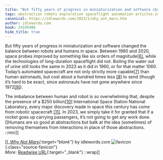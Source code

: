 ```yaml
---
title: "But fifty years of progress in miniaturization and software changed ..."
tags: abstraction robots exploration spaceflight automation articles-24195906
canonical: https://idlewords.com/2023/1/why_not_mars.htm
author: idlewords.com
book: 24195906
hide_title: true
---
```


But fifty years of progress in miniaturization and software changed the balance between robots and humans in space. Between 1960 and 2020, space probes improved by something like six orders of magnitude[[6]](https://idlewords.com/2023/1/why_not_mars.htm#fn6), while the technologies of long-duration spaceflight did not. Boiling the water out of urine still looks the same in 2023 as it did in 1960, or for that matter 1060. Today’s automated spacecraft are not only strictly more capable[[7]](https://idlewords.com/2023/1/why_not_mars.htm#fn7) than human astronauts, but cost about a hundred times less [[8]](https://idlewords.com/2023/1/why_not_mars.htm#fn8) to send (though it’s hard to be exact, since astronauts have not gone anywhere since 1972[[9]](https://idlewords.com/2023/1/why_not_mars.htm#fn9)).

The imbalance between human and robot is so overwhelming that, despite the presence of a $250 billion[[10]](https://idlewords.com/2023/1/why_not_mars.htm#fn10) International Space Station National Laboratory, every major discovery made in space this century has come from robotic spacecraft [[11]](https://idlewords.com/2023/1/why_not_mars.htm#fn11). In 2023, we simply take it for granted that if a rocket goes up carrying passengers, it’s not going to get any work done.
[[Humans are so good at abstractions but balk at the idea (sometimes) of removing themselves from interactions in place of those abstractions. ::rmn]]


[[<cite>_[Why Not Mars](https://idlewords.com/2023/1/why_not_mars.htm){:target="_blank"}_</cite> by idlewords.com ![favicon](https://s2.googleusercontent.com/s2/favicons?domain=idlewords.com){:class="source-favicon"}<br>
_More_: [Readwise URL](https://readwise.io/open/473041179){:target="_blank"}
::wrap]]